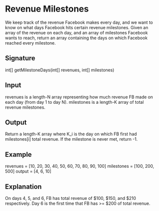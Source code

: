 # Revenue Milestones

We keep track of the revenue Facebook makes every day, and we want to know on what days Facebook hits certain revenue milestones. Given an array of the revenue on each day, and an array of milestones Facebook wants to reach, return an array containing the days on which Facebook reached every milestone.

## Signature

int[] getMilestoneDays(int[] revenues, int[] milestones)

## Input

revenues is a length-N array representing how much revenue FB made on each day (from day 1 to day N). milestones is a length-K array of total revenue milestones.

## Output

Return a length-K array where K_i is the day on which FB first had milestones[i] total revenue. If the milestone is never met, return -1.

## Example

revenues = [10, 20, 30, 40, 50, 60, 70, 80, 90, 100]
milestones = [100, 200, 500]
output = [4, 6, 10]

## Explanation

On days 4, 5, and 6, FB has total revenue of $100, $150, and $210 respectively. Day 6 is the first time that FB has >= $200 of total revenue.
